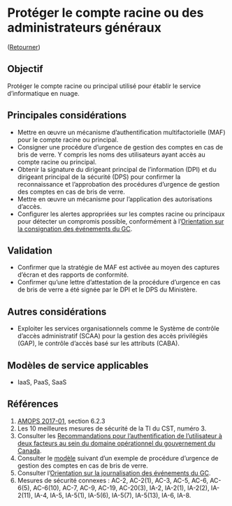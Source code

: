 # Protéger le compte racine ou des administrateurs généraux

([Retourner](/README.md#résumé---30-premiers-jours))

## Objectif

Protéger le compte racine ou principal utilisé pour établir le service d’informatique en nuage.

## Principales considérations

* Mettre en œuvre un mécanisme d’authentification multifactorielle (MAF) pour le compte racine ou principal.
* Consigner une procédure d’urgence de gestion des comptes en cas de bris de verre. Y compris les noms des utilisateurs ayant accès au compte racine ou principal.
* Obtenir la signature du dirigeant principal de l’information (DPI) et du dirigeant principal de la sécurité (DPS) pour confirmer la reconnaissance et l’approbation des procédures d’urgence de gestion des comptes en cas de bris de verre.
* Mettre en œuvre un mécanisme pour l’application des autorisations d’accès.
* Configurer les alertes appropriées sur les comptes racine ou principaux pour détecter un compromis possible, conformément à l’[Orientation sur la consignation des événements du GC](https://www.gcpedia.gc.ca/gcwiki/images/e/e3/GC_Event_Logging_Strategy.pdf).

## Validation

* Confirmer que la stratégie de MAF est activée au moyen des captures d’écran et des rapports de conformité.
* Confirmer qu’une lettre d’attestation de la procédure d’urgence en cas de bris de verre a été signée par le DPI et le DPS du Ministère.

## Autres considérations

* Exploiter les services organisationnels comme le Système de contrôle d’accès administratif (SCAA) pour la gestion des accès privilégiés (GAP), le contrôle d’accès basé sur les attributs (CABA).

## Modèles de service applicables

* IaaS, PaaS, SaaS

## Références

1. [AMOPS 2017-01](https://www.canada.ca/fr/gouvernement/systeme/gouvernement-numerique/innovations-gouvernementales-numeriques/services-informatique-nuage/orientation-utilisation-securisee-services-commerciaux-informatique-nuage-amops.html), section 6.2.3
2. Les 10 meilleures mesures de sécurité de la TI du CST, numéro 3.
3. Consulter les [Recommandations pour l’authentification de l’utilisateur à deux facteurs au sein du domaine opérationnel du gouvernement du Canada](https://intranet.canada.ca/wg-tg/rtua-rafu-eng.asp).
4. Consulter le [modèle](https://gcconnex.gc.ca/file/view/55010566/break-glass-emergency-account-procedure-departments-can-use-to-develop-their-emergency-access-management-controls-for-cloud?language=en) suivant d’un exemple de procédure d’urgence de gestion des comptes en cas de bris de verre.
5. Consulter l’[Orientation sur la journalisation des événements du GC](https://www.gcpedia.gc.ca/gcwiki/images/e/e3/GC_Event_Logging_Strategy.pdf).
6. Mesures de sécurité connexes : AC-2, AC-2(1), AC-3, AC-5, AC-6, AC-6(5), AC-6(10), AC-7, AC-9, AC-19, AC-20(3), IA-2, IA-2(1), IA-2(2), IA-2(11), IA-4, IA-5, IA-5(1), IA-5(6), IA-5(7), IA-5(13), IA-6, IA-8.
